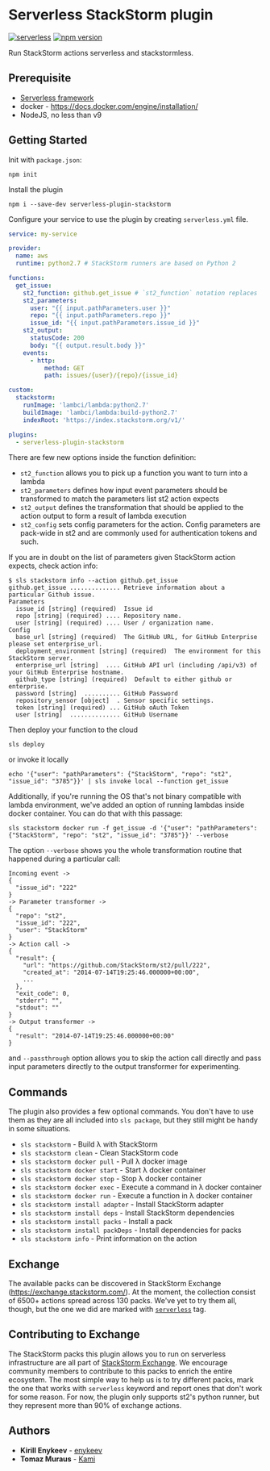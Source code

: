# Serverless StackStorm plugin

[![serverless](http://public.serverless.com/badges/v3.svg)](http://www.serverless.com)
[![npm version](https://badge.fury.io/js/serverless-plugin-stackstorm.svg)](https://badge.fury.io/js/serverless-plugin-stackstorm)

Run StackStorm actions serverless and stackstormless.

## Prerequisite
- [Serverless framework](https://serverless.com/framework/docs/getting-started/)
- docker - https://docs.docker.com/engine/installation/
- NodeJS, no less than v9

## Getting Started
Init with `package.json`:
```
npm init   
```
Install the plugin
```
npm i --save-dev serverless-plugin-stackstorm
```

Configure your service to use the plugin by creating `serverless.yml` file.

```yaml
service: my-service

provider:
  name: aws
  runtime: python2.7 # StackStorm runners are based on Python 2

functions:
  get_issue:
    st2_function: github.get_issue # `st2_function` notation replaces `handler`. The rest is the same.
    st2_parameters:
      user: "{{ input.pathParameters.user }}"
      repo: "{{ input.pathParameters.repo }}"
      issue_id: "{{ input.pathParameters.issue_id }}"
    st2_output:
      statusCode: 200
      body: "{{ output.result.body }}"
    events:
      - http:
          method: GET
          path: issues/{user}/{repo}/{issue_id}

custom:
  stackstorm:
    runImage: 'lambci/lambda:python2.7'
    buildImage: 'lambci/lambda:build-python2.7'
    indexRoot: 'https://index.stackstorm.org/v1/'

plugins:
  - serverless-plugin-stackstorm
```

There are few new options inside the function definition:
  - `st2_function` allows you to pick up a function you want to turn into a lambda
  - `st2_parameters` defines how input event parameters should be transformed to match the parameters list st2 action expects
  - `st2_output` defines the transformation that should be applied to the action output to form a result of lambda execution
  - `st2_config` sets config parameters for the action. Config parameters are pack-wide in st2 and are commonly used for authentication tokens and such.

If you are in doubt on the list of parameters given StackStorm action expects, check action info:
```
$ sls stackstorm info --action github.get_issue
github.get_issue .............. Retrieve information about a particular Github issue.
Parameters
  issue_id [string] (required)  Issue id
  repo [string] (required) .... Repository name.
  user [string] (required) .... User / organization name.
Config
  base_url [string] (required)  The GitHub URL, for GitHub Enterprise please set enterprise_url.
  deployment_environment [string] (required)  The environment for this StackStorm server.
  enterprise_url [string]  .... GitHub API url (including /api/v3) of your GitHub Enterprise hostname.
  github_type [string] (required)  Default to either github or enterprise.
  password [string]  .......... GitHub Password
  repository_sensor [object]  . Sensor specific settings.
  token [string] (required) ... GitHub oAuth Token
  user [string]  .............. GitHub Username
```

Then deploy your function to the cloud
```
sls deploy
```

or invoke it locally
```
echo '{"user": "pathParameters": {"StackStorm", "repo": "st2", "issue_id": "3785"}}' | sls invoke local --function get_issue
```

Additionally, if you're running the OS that's not binary compatible with lambda environment, we've added an option of running lambdas inside docker container. You can do that with this passage:
```
sls stackstorm docker run -f get_issue -d '{"user": "pathParameters": {"StackStorm", "repo": "st2", "issue_id": "3785"}}' --verbose
```

The option `--verbose` shows you the whole transformation routine that happened during a particular call:
```
Incoming event ->
{
  "issue_id": "222"
}
-> Parameter transformer ->
{
  "repo": "st2",
  "issue_id": "222",
  "user": "StackStorm"
}
-> Action call ->
{
  "result": {
    "url": "https://github.com/StackStorm/st2/pull/222",
    "created_at": "2014-07-14T19:25:46.000000+00:00",
    ...
  },
  "exit_code": 0,
  "stderr": "",
  "stdout": ""
}
-> Output transformer ->
{
  "result": "2014-07-14T19:25:46.000000+00:00"
}
```

and `--passthrough` option allows you to skip the action call directly and pass input parameters directly to the output transformer for experimenting.

## Commands

  The plugin also provides a few optional commands. You don't have to use them as they are all included into `sls package`, but they still might be handy in some situations.

 - `sls stackstorm` - Build λ with StackStorm
 - `sls stackstorm clean` - Clean StackStorm code
 - `sls stackstorm docker pull` - Pull λ docker image
 - `sls stackstorm docker start` - Start λ docker container
 - `sls stackstorm docker stop` - Stop λ docker container
 - `sls stackstorm docker exec` - Execute a command in λ docker container
 - `sls stackstorm docker run` - Execute a function in λ docker container
 - `sls stackstorm install adapter` - Install StackStorm adapter
 - `sls stackstorm install deps` - Install StackStorm dependencies
 - `sls stackstorm install packs` - Install a pack
 - `sls stackstorm install packDeps` - Install dependencies for packs
 - `sls stackstorm info` - Print information on the action

## Exchange

The available packs can be discovered in StackStorm Exchange (https://exchange.stackstorm.com/). At the moment, the collection consist of 6500+ actions spread across 130 packs. We've yet to try them all, though, but the one we did are marked with [`serverless`](https://exchange.stackstorm.org/#serverless) tag.

## Contributing to Exchange

The StackStorm packs this plugin allows you to run on serverless infrastructure are all part of [StackStorm Exchange](https://github.com/StackStorm-Exchange). We encourage community members to contribute to this packs to enrich the entire ecosystem. The most simple way to help us is to try different packs, mark the one that works with `serverless` keyword and report ones that don't work for some reason. For now, the plugin only supports st2's python runner, but they represent more than 90% of exchange actions.

## Authors

* **Kirill Enykeev** - [enykeev](https://github.com/enykeev)
* **Tomaz Muraus** - [Kami](https://github.com/Kami)
